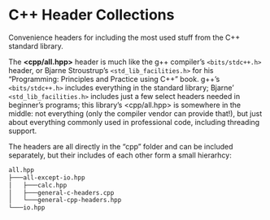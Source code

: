 # C++ Header Collections

Convenience headers for including the most used stuff from the C++ standard library.

The **<cpp/all.hpp>** header is much like the g++ compiler’s `<bits/stdc++.h>` header, or Bjarne Stroustrup’s `<std_lib_facilities.h>` for his “Programming: Principles and Practice using C++” book. g++’s `<bits/stdc++.h>` includes everything in the standard library; Bjarne’ `<std_lib_facilities.h>` includes just a few select headers needed in beginner’s programs; this library’s <cpp/all.hpp> is somewhere in the middle: not everything  (only the compiler vendor can provide that!), but just about everything commonly used in professional code, including threading support.

The headers are all directly in the “cpp” folder and can be included separately, but their includes of each other form a small hierarhcy:

~~~txt
all.hpp
├───all-except-io.hpp
│   ├───calc.hpp
│   ├───general-c-headers.cpp
│   └───general-cpp-headers.hpp
└───io.hpp
~~~
